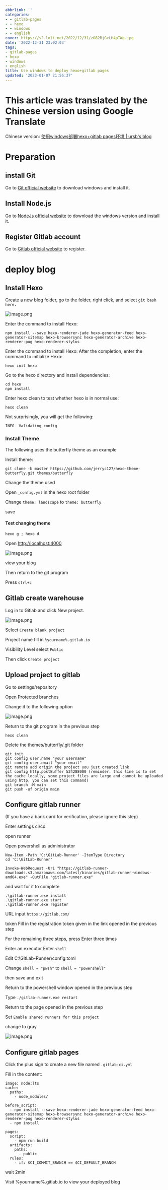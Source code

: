 ```yaml
---
abbrlink: ''
categories:
- - gitlab-pages
- - hexo
- - windows
- - english
cover: https://s2.loli.net/2022/12/31/zO82BjGeLH4pTWg.jpg
date: '2022-12-31 23:02:03'
tags:
- gitlab-pages
- hexo
- windows
- english
title: Use windows to deploy hexo+gitlab pages
updated: '2023-01-07 21:56:37'
---
```

# This article was translated by the Chinese version using Google Translate

Chinese version: [使用windows部署hexo+gitlab pages环境 | ursb's blog](https://blog.ursb.eu.org/%E4%BD%BF%E7%94%A8windows%E9%83%A8%E7%BD%B2hexo+gitlab-pages%E7%8E%AF%E5%A2%83/)

# Preparation

## install Git

Go to [Git official website](https://git-scm.com/downloads) to download windows and install it.

## Install Node.js

Go to [NodeJs official website](https://nodejs.org/en/download) to download the windows version and install it.

## Register Gitlab account

Go to [Gitlab official website](https://gitlab.com/) to register.

# deploy blog

## Install Hexo

Create a new blog folder, go to the folder, right click, and select `git bash here.`

![image.png](https://s2.loli.net/2022/12/31/r3UNbQD6KMx8Ldy.png)

Enter the command to install Hexo:

```
npm install --save hexo-renderer-jade hexo-generator-feed hexo-generator-sitemap hexo-browsersync hexo-generator-archive hexo-renderer-pug hexo-renderer-stylus
```

Enter the command to install Hexo: After the completion, enter the command to initialize Hexo:

```
hexo init hexo
```

Go to the hexo directory and install dependencies:

```
cd hexo
npm install
```

Enter hexo clean to test whether hexo is in normal use:

```
hexo clean
```

Not surprisingly, you will get the following:

```
INFO  Validating config
```

### Install Theme

The following uses the butterfly theme as an example

Install theme:

```
git clone -b master https://github.com/jerryc127/hexo-theme-butterfly.git themes/butterfly
```

Change the theme used

Open `_config.yml` in the hexo root folder

Change `theme: landscape` to `theme: butterfly`

save

#### Test changing theme

```
hexo g ; hexo d
```

Open [http://localhost:4000](http://localhost:4000)

![image.png](https://s2.loli.net/2022/12/31/dlmJRy5xKHaMZVL.png)

view your blog

Then return to the git program

Press `ctrl+c`

## Gitlab create warehouse

Log in to Gitlab and click New project.

![image.png](https://s2.loli.net/2022/12/31/rqmD9aUhSlxZknC.png)

Select `Create blank project`

Project name fill in `%yourname%.gitlab.io`

Visibility Level select `Public`

Then click `Create project`

## Upload project to gitlab

Go to settings/repository

Open Protected branches

Change it to the following option

![image.png](https://s2.loli.net/2022/12/31/zEuWJjdlAeMPRkx.png)

Return to the git program in the previous step

```
hexo clean
```

Delete the themes/butterfly/.git folder

```
git init
git config user.name "your username"
git config user.email "your email"
git remote add origin the project you just created link
git config http.postBuffer 524288000 (reminder: this line is to set the cache locally, some project files are large and cannot be uploaded using http, you can set this command)
git branch -M main
git push -uf origin main

```

## Configure gitlab runner

(If you have a bank card for verification, please ignore this step)

Enter settings ci/cd

open runner

Open powershell as administrator

```
New-Item -Path 'C:\GitLab-Runner' -ItemType Directory
cd 'C:\GitLab-Runner'
```

```
Invoke-WebRequest -Uri "https://gitlab-runner-downloads.s3.amazonaws.com/latest/binaries/gitlab-runner-windows-amd64.exe" -OutFile "gitlab-runner.exe"
```

and wait for it to complete

```
.\gitlab-runner.exe install
.\gitlab-runner.exe start
.\gitlab-runner.exe register
```

URL input `https://gitlab.com/`

token Fill in the registration token given in the link opened in the previous step

For the remaining three steps, press Enter three times

Enter an executor Enter `shell`

Edit C:\GitLab-Runner\config.toml

Change `shell = "pwsh"` to `shell = "powershell"`

then save and exit

Return to the powershell window opened in the previous step

Type `./gitlab-runner.exe restart`

Return to the page opened in the previous step

Set `Enable shared runners for this project`

change to gray

![image.png](https://s2.loli.net/2022/12/31/Js7nQcMeafK29FA.png)

## Configure gitlab pages

Click the plus sign to create a new file named `.gitlab-ci.yml`

Fill in the content:

```
image: node:lts
cache:
  paths:
    - node_modules/

before_script:
  - npm install --save hexo-renderer-jade hexo-generator-feed hexo-generator-sitemap hexo-browsersync hexo-generator-archive hexo-renderer-pug hexo-renderer-stylus
  - npm install

pages:
  script:
    - npm run build
  artifacts:
    paths:
      - public
  rules:
    - if: $CI_COMMIT_BRANCH == $CI_DEFAULT_BRANCH

```

wait 2min

Visit %yourname%.gitlab.io to view your deployed blog
